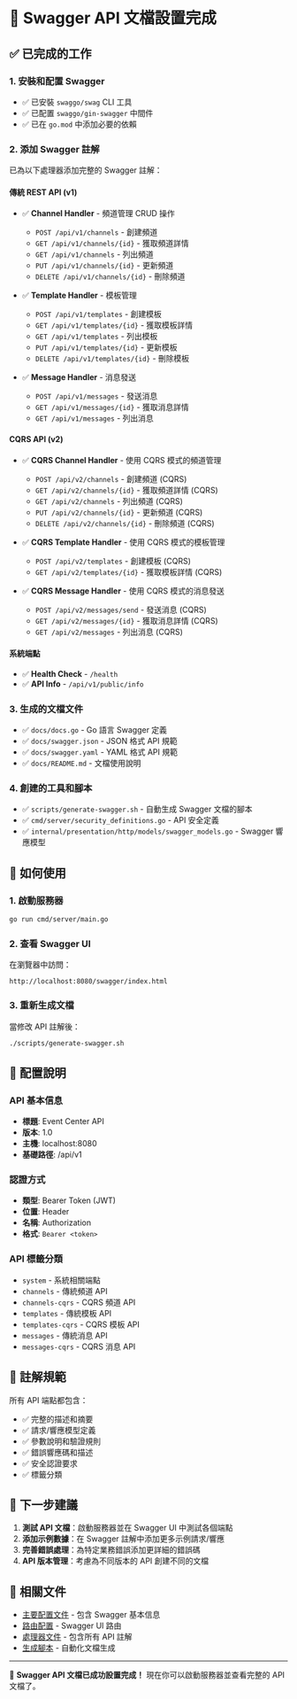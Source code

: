 # 🚀 Swagger API 文檔設置完成

## ✅ 已完成的工作

### 1. 安裝和配置 Swagger
- ✅ 已安裝 `swaggo/swag` CLI 工具
- ✅ 已配置 `swaggo/gin-swagger` 中間件
- ✅ 已在 `go.mod` 中添加必要的依賴

### 2. 添加 Swagger 註解
已為以下處理器添加完整的 Swagger 註解：

#### 傳統 REST API (v1)
- ✅ **Channel Handler** - 頻道管理 CRUD 操作
  - `POST /api/v1/channels` - 創建頻道
  - `GET /api/v1/channels/{id}` - 獲取頻道詳情
  - `GET /api/v1/channels` - 列出頻道
  - `PUT /api/v1/channels/{id}` - 更新頻道
  - `DELETE /api/v1/channels/{id}` - 刪除頻道

- ✅ **Template Handler** - 模板管理
  - `POST /api/v1/templates` - 創建模板
  - `GET /api/v1/templates/{id}` - 獲取模板詳情
  - `GET /api/v1/templates` - 列出模板
  - `PUT /api/v1/templates/{id}` - 更新模板
  - `DELETE /api/v1/templates/{id}` - 刪除模板

- ✅ **Message Handler** - 消息發送
  - `POST /api/v1/messages` - 發送消息
  - `GET /api/v1/messages/{id}` - 獲取消息詳情
  - `GET /api/v1/messages` - 列出消息

#### CQRS API (v2)
- ✅ **CQRS Channel Handler** - 使用 CQRS 模式的頻道管理
  - `POST /api/v2/channels` - 創建頻道 (CQRS)
  - `GET /api/v2/channels/{id}` - 獲取頻道詳情 (CQRS)
  - `GET /api/v2/channels` - 列出頻道 (CQRS)
  - `PUT /api/v2/channels/{id}` - 更新頻道 (CQRS)
  - `DELETE /api/v2/channels/{id}` - 刪除頻道 (CQRS)

- ✅ **CQRS Template Handler** - 使用 CQRS 模式的模板管理
  - `POST /api/v2/templates` - 創建模板 (CQRS)
  - `GET /api/v2/templates/{id}` - 獲取模板詳情 (CQRS)

- ✅ **CQRS Message Handler** - 使用 CQRS 模式的消息發送
  - `POST /api/v2/messages/send` - 發送消息 (CQRS)
  - `GET /api/v2/messages/{id}` - 獲取消息詳情 (CQRS)
  - `GET /api/v2/messages` - 列出消息 (CQRS)

#### 系統端點
- ✅ **Health Check** - `/health`
- ✅ **API Info** - `/api/v1/public/info`

### 3. 生成的文檔文件
- ✅ `docs/docs.go` - Go 語言 Swagger 定義
- ✅ `docs/swagger.json` - JSON 格式 API 規範
- ✅ `docs/swagger.yaml` - YAML 格式 API 規範
- ✅ `docs/README.md` - 文檔使用說明

### 4. 創建的工具和腳本
- ✅ `scripts/generate-swagger.sh` - 自動生成 Swagger 文檔的腳本
- ✅ `cmd/server/security_definitions.go` - API 安全定義
- ✅ `internal/presentation/http/models/swagger_models.go` - Swagger 響應模型

## 🚀 如何使用

### 1. 啟動服務器
```bash
go run cmd/server/main.go
```

### 2. 查看 Swagger UI
在瀏覽器中訪問：
```
http://localhost:8080/swagger/index.html
```

### 3. 重新生成文檔
當修改 API 註解後：
```bash
./scripts/generate-swagger.sh
```

## 🔧 配置說明

### API 基本信息
- **標題**: Event Center API
- **版本**: 1.0
- **主機**: localhost:8080
- **基礎路徑**: /api/v1

### 認證方式
- **類型**: Bearer Token (JWT)
- **位置**: Header
- **名稱**: Authorization
- **格式**: `Bearer <token>`

### API 標籤分類
- `system` - 系統相關端點
- `channels` - 傳統頻道 API
- `channels-cqrs` - CQRS 頻道 API
- `templates` - 傳統模板 API
- `templates-cqrs` - CQRS 模板 API
- `messages` - 傳統消息 API
- `messages-cqrs` - CQRS 消息 API

## 📝 註解規範

所有 API 端點都包含：
- ✅ 完整的描述和摘要
- ✅ 請求/響應模型定義
- ✅ 參數說明和驗證規則
- ✅ 錯誤響應碼和描述
- ✅ 安全認證要求
- ✅ 標籤分類

## 🎯 下一步建議

1. **測試 API 文檔**：啟動服務器並在 Swagger UI 中測試各個端點
2. **添加示例數據**：在 Swagger 註解中添加更多示例請求/響應
3. **完善錯誤處理**：為特定業務錯誤添加更詳細的錯誤碼
4. **API 版本管理**：考慮為不同版本的 API 創建不同的文檔

## 🔗 相關文件

- [主要配置文件](cmd/server/main.go) - 包含 Swagger 基本信息
- [路由配置](internal/presentation/http/routes/router.go) - Swagger UI 路由
- [處理器文件](internal/presentation/http/handlers/) - 包含所有 API 註解
- [生成腳本](scripts/generate-swagger.sh) - 自動化文檔生成

---

🎉 **Swagger API 文檔已成功設置完成！** 現在你可以啟動服務器並查看完整的 API 文檔了。